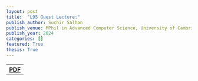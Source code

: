 ```yaml
---
layout: post
title:  "L95 Guest Lecture:"
publish_author: Suchir Salhan
publish_venue: MPhil in Advanced Computer Science, University of Cambridge
publish_year: 2024
categories: []
featured: True
thesis: True
---
```






<table style="width:80%">
  <tr>
    <th><a href="{{site.baseurl}}/assets/papers/L95_BLiMP.pdf" class="btn btn-dark text-white px-5 btn-lg">PDF</a></th>
  </tr>
</table>
